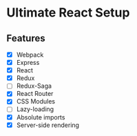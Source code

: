 # Ultimate React Setup

## Features

- [x] Webpack
- [x] Express
- [x] React
- [x] Redux
- [ ] Redux-Saga
- [x] React Router
- [x] CSS Modules
- [ ] Lazy-loading
- [x] Absolute imports
- [x] Server-side rendering
